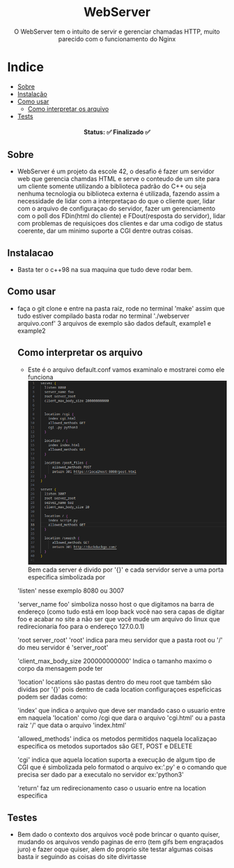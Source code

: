 <h1 align="center"> 
	WebServer 
</h1>
<p align="center">
	O WebServer tem o intuito de servir e gerenciar chamadas HTTP, muito parecido com o funcionamento do Nginx
</p>

Indice
=================
<!--ts-->
   * [Sobre](#Sobre)
   * [Instalação](#instalacao)
   * [Como usar](#como-usar)
      * [Como interpretar os arquivo](#Como-interpretar-os-arquivo)
   * [Tests](#testes)
<!--te-->

<h4 align="center"> 
	Status: ✅ Finalizado ✅
</h4>

## Sobre 
 - WebServer é um projeto da escole 42, o desafio é fazer um servidor web que gerencia chamdas HTML e serve o conteudo de um site para um cliente somente utilizando a biblioteca padrão do C++ ou seja nenhuma tecnologia ou biblioteca externa é utilizada, fazendo assim a necessidade de lidar com a interpretaçao do que o cliente quer, lidar com o arquivo de configuraçao do servidor, fazer um gerenciamento com o poll dos FDin(html do cliente) e FDout(resposta do servidor), lidar com problemas de requisiçoes dos clientes e dar uma codigo de status coerente, dar um minimo suporte a CGI dentre outras coisas.

## Instalacao
 - Basta ter o c++98 na sua maquina que tudo deve rodar bem.

## Como usar
 - faça o git clone e entre na pasta raiz, rode no terminal 'make' assim que tudo estiver compilado basta rodar no terminal './webserver arquivo.conf' 3 arquivos de exemplo são dados default, example1 e example2
	## Como interpretar os arquivo
	 - Este é o arquivo default.conf vamos examinalo e mostrarei como ele funciona 
	 ![alt text](Screenshot_20240703_153725.png)
	 Bem cada server é divido por '{}' e cada servidor serve a uma porta especifica simbolizada por 
	 
	 'listen' nesse exemplo 8080 ou 3007

	 'server_name foo' simboliza nosso host o que digitamos na barra de endereço (como tudo está em loop back você nao sera capas de digitar foo e acabar no site a não ser que você mude um arquivo do linux que redirecionaria foo para o endereço 127.0.0.1)

	 'root server_root' 'root' indica para meu servidor que a pasta root ou '/' do meu servidor é 'server_root'

	 'client_max_body_size 200000000000' Indica o tamanho maximo o corpo da mensagem pode ter

	 'location' locations são pastas dentro do meu root que também são dividas por '{}' pois dentro de cada location configuraçoes espeficicas podem ser dadas como:

	 'index' que indica o arquivo que deve ser mandado caso o usuario entre em naquela 'location' como /cgi que dara o arquivo 'cgi.html' ou a pasta raiz '/' que data o arquivo 'index.html'

	 'allowed_methods' indica os metodos permitidos naquela localizaçao especifica os metodos suportados são GET, POST e DELETE

	 'cgi' indica que aquela location suporta a execução de algum tipo de CGI que é simbolizada pelo formatod o arquivo ex:'.py' e o comando que precisa ser dado par a executalo no servidor ex:'python3'

	 'return' faz um redirecionamento caso o usuario entre na location especifica

## Testes 
 - Bem dado o contexto dos arquivos você pode brincar o quanto quiser, mudando os arquivos vendo paginas de erro (tem gifs bem engraçados juro) e fazer oque quiser, alem do proprio site testar algumas coisas basta ir seguindo as coisas do site divirtasse
 